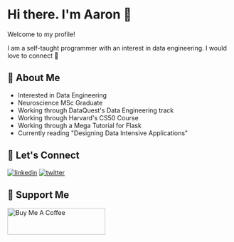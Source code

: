 
# Hi there. I'm Aaron 👋

Welcome to my profile! 

I am a self-taught programmer with an interest in data engineering. I would love to connect 🙂

## 🚀 About Me

- Interested in Data Engineering
- Neuroscience MSc Graduate
- Working through DataQuest's Data Engineering track
- Working through Harvard's CS50 Course
- Working through a Mega Tutorial for Flask
- Currently reading "Designing Data Intensive Applications"

## 🔗 Let's Connect

[![linkedin](https://img.shields.io/badge/linkedin-0A66C2?style=for-the-badge&logo=linkedin&logoColor=white)](https://www.linkedin.com/in/abzaaron/)
[![twitter](https://img.shields.io/badge/twitter-1DA1F2?style=for-the-badge&logo=twitter&logoColor=white)](https://twitter.com/AbzAaron)

## 📕 Support Me

<a href="https://www.buymeacoffee.com/AbzAaron" target="_blank"><img src="https://cdn.buymeacoffee.com/buttons/default-orange.png" alt="Buy Me A Coffee" height="60" width="220"></a>
